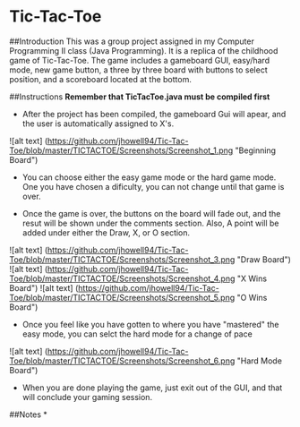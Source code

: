 # Tic-Tac-Toe

##Introduction
This was a group project assigned in my Computer Programming II class (Java Programming). It is a replica of the childhood game of Tic-Tac-Toe. The game includes a gameboard GUI, easy/hard mode, new game button, a three by three board with buttons to select position, and a scoreboard located at the bottom. 


##Instructions
**Remember that TicTacToe.java must be compiled first**
* After the project has been compiled, the gameboard Gui will apear, and the user is automatically assigned to X's.

![alt text]
(https://github.com/jhowell94/Tic-Tac-Toe/blob/master/TICTACTOE/Screenshots/Screenshot_1.png "Beginning Board")

* You can choose either the easy game mode or the hard game mode. One you have chosen a dificulty, you can not change until that game is over.

* Once the game is over, the buttons on the board will fade out, and the resut will be shown under the comments section. Also, A point will be added under either the Draw, X, or O section.

![alt text] (https://github.com/jhowell94/Tic-Tac-Toe/blob/master/TICTACTOE/Screenshots/Screenshot_3.png "Draw Board") ![alt text] (https://github.com/jhowell94/Tic-Tac-Toe/blob/master/TICTACTOE/Screenshots/Screenshot_4.png "X Wins Board") ![alt text] (https://github.com/jhowell94/Tic-Tac-Toe/blob/master/TICTACTOE/Screenshots/Screenshot_5.png "O Wins Board")

* Once you feel like you have gotten to where you have "mastered" the easy mode, you can selct the hard mode for a change of pace

![alt text] (https://github.com/jhowell94/Tic-Tac-Toe/blob/master/TICTACTOE/Screenshots/Screenshot_6.png "Hard Mode Board")

* When you are done playing the game, just exit out of the GUI, and that will conclude your gaming session.

##Notes
*



